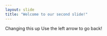 ```yaml
---
layout: slide
title: "Welcome to our second slide!"
---
```

Changing this up
Use the left arrow to go back!
